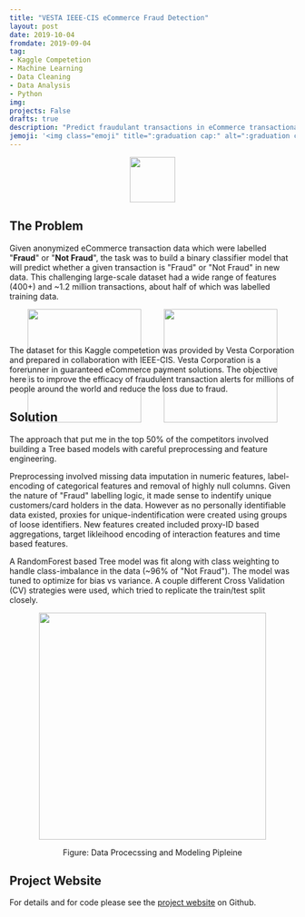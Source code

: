 ```yaml
---
title: "VESTA IEEE-CIS eCommerce Fraud Detection"
layout: post
date: 2019-10-04
fromdate: 2019-09-04
tag:
- Kaggle Competetion
- Machine Learning
- Data Cleaning
- Data Analysis
- Python
img: 
projects: False
drafts: true
description: "Predict fraudulant transactions in eCommerce transactional data"
jemoji: '<img class="emoji" title=":graduation cap:" alt=":graduation cap:" src="https://github.githubassets.com/images/icons/emoji/unicode/1f697.png" height="20" width="20" align="absmiddle">'
---
```

<!---
## Contents
1. [The Problem](#the-problem)
2. [Solution](#solution)
3. [Project Website](#project-website)
-->

<div style="text-align:center">
<img src="{{ site.relrefurl }}/Site_Materials/figures/kaggle-logo-transparent-300.png" style="height:80px">
</div>


## <a name="the-problem"></a>The Problem

Given anonymized eCommerce transaction data which were labelled "**Fraud**" or "**Not Fraud**", the task was to build a binary classifier model that will predict whether a given transaction is "Fraud" or "Not Fraud" in new data. This challenging large-scale dataset had a wide range of features (400+) and ~1.2 million transactions, about half of which was labelled training data. 

<div style="max-height:50px;text-align:center"><img src="{{ site.relrefurl }}/Site_Materials/figures/web-hosting-em37kS8WJJQ-unsplash.jpg" style="height:200px;display: inline; margin-right:20px"><img src="{{ site.relrefurl }}/Site_Materials/figures/rupixen-Q59HmzK38eQ-unsplash.jpg" style="height:200px; display:inline; margin-left:20px" ></div>

The dataset for this Kaggle competetion was provided by Vesta Corporation and prepared in collaboration with IEEE-CIS. Vesta Corporation is a forerunner in guaranteed eCommerce payment solutions. The objective here is to improve the efficacy of fraudulent transaction alerts for millions of people around the world and reduce the loss due to fraud.

<!--
Photo by rupixen on Unsplash
Photo by Web Hosting on Unsplash
-->

## <a name="solution"></a>Solution
The approach that put me in the top 50% of the competitors involved building a Tree based models with careful preprocessing and feature engineering. 

Preprocessing involved missing data imputation in numeric features, label-encoding of categorical features and removal of highly null columns. Given the nature of "Fraud" labelling logic, it made sense to indentify unique customers/card holders in the data. However as no personally identifiable data existed, proxies for unique-indentification were created using groups of loose identifiers. New features created included proxy-ID based aggregations, target likleihood encoding of interaction features and time based features.

A RandomForest based Tree model was fit along with class weighting to handle class-imbalance in the data (~96% of "Not Fraud"). The model was tuned to optimize for bias vs variance. A couple different Cross Validation (CV) strategies were used, which tried to replicate the train/test split closely. 

<div style="text-align:center">
<img src="{{ site.relrefurl }}/Site_Materials/figures/ieee-pipeline-schematic.png" style="height:400px">
<p> Figure: Data Procecssing and Modeling Pipleine</p>
</div>

## <a name="project-website"></a>Project Website 
For details and for code please see the <a href="">project website</a> on Github.


